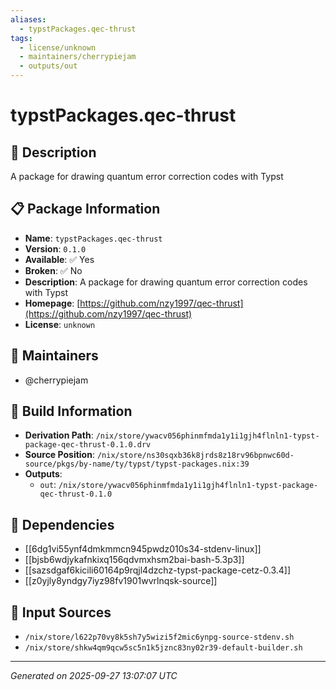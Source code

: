 ```yaml
---
aliases:
  - typstPackages.qec-thrust
tags:
  - license/unknown
  - maintainers/cherrypiejam
  - outputs/out
---
```


# typstPackages.qec-thrust

## 📝 Description

A package for drawing quantum error correction codes with Typst

## 📋 Package Information

- **Name**: `typstPackages.qec-thrust`
- **Version**: `0.1.0`
- **Available**: ✅ Yes
- **Broken**: ✅ No
- **Description**: A package for drawing quantum error correction codes with Typst
- **Homepage**: [https://github.com/nzy1997/qec-thrust](https://github.com/nzy1997/qec-thrust)
- **License**: `unknown`
## 👥 Maintainers

- @cherrypiejam


## 🔧 Build Information

- **Derivation Path**: `/nix/store/ywacv056phinmfmda1y1i1gjh4flnln1-typst-package-qec-thrust-0.1.0.drv`
- **Source Position**: `/nix/store/ns30sqxb36k8jrds8z18rv96bpnwc60d-source/pkgs/by-name/ty/typst/typst-packages.nix:39`
- **Outputs**:
  - `out`:  `/nix/store/ywacv056phinmfmda1y1i1gjh4flnln1-typst-package-qec-thrust-0.1.0`

## 🔗 Dependencies

- [[6dg1vi55ynf4dmkmmcn945pwdz010s34-stdenv-linux]]
- [[bjsb6wdjykafnkixq156qdvmxhsm2bai-bash-5.3p3]]
- [[sazsdgaf6kicili60164p9rqjl4dzchz-typst-package-cetz-0.3.4]]
- [[z0yjly8yndgy7iyz98fv1901wvrlnqsk-source]]

## 📁 Input Sources

- `/nix/store/l622p70vy8k5sh7y5wizi5f2mic6ynpg-source-stdenv.sh`
- `/nix/store/shkw4qm9qcw5sc5n1k5jznc83ny02r39-default-builder.sh`

---
*Generated on 2025-09-27 13:07:07 UTC*
